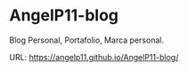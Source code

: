 # AngelP11-blog

Blog Personal, Portafolio, Marca personal.

URL: https://angelp11.github.io/AngelP11-blog/
